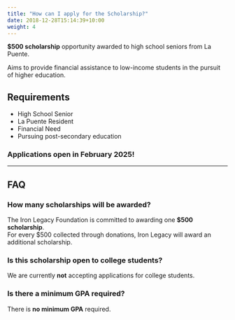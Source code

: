```yaml
---
title: "How can I apply for the Scholarship?"
date: 2018-12-28T15:14:39+10:00
weight: 4
---
```


**$500 scholarship** opportunity awarded to high school seniors from La Puente.  

Aims to provide financial assistance to low-income students in the pursuit of higher education.

## Requirements
- High School Senior  
- La Puente Resident  
- Financial Need  
- Pursuing post-secondary education  

### **Applications open in February 2025!**  
---
## FAQ

### **How many scholarships will be awarded?**
The Iron Legacy Foundation is committed to awarding one **$500 scholarship**.  
For every $500 collected through donations, Iron Legacy will award an additional scholarship.

### **Is this scholarship open to college students?**
We are currently **not** accepting applications for college students.

### **Is there a minimum GPA required?**
There is **no minimum GPA** required.